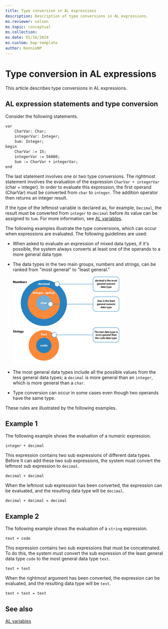 ```yaml
---
title: Type conversion in AL expressions
description: Description of type conversions in AL expressions. 
ms.reviewer: solsen
ms.topic: conceptual
ms.collection: 
ms.date: 01/16/2024
ms.custom: bap-template
author: KennieNP
---
```


# Type conversion in AL expressions

This article describes type conversions in AL expressions.  

## AL expression statements and type conversion

Consider the following statements.  

```AL
var
    CharVar: Char;
    integerVar: Integer;
    Sum: Integer;
begin
    CharVar := 15; 
    integerVar := 56000; 
    Sum := CharVar + integerVar;  
end
```  

The last statement involves one or two type conversions. The rightmost statement involves the evaluation of the expression `CharVar + integerVar` \(char + integer\). In order to evaluate this expression, the first operand \(CharVar\) must be converted from `char` to `integer`. The addition operator then returns an integer result.  

If the type of the leftmost variable is declared as, for example, `Decimal`, the result must be converted from `integer` to `decimal` before its value can be assigned to `Sum`. For more information, see [AL variables](devenv-variables.md#assignment-type-conversion).  

The following examples illustrate the type conversions, which can occur when expressions are evaluated. The following guidelines are used:  

- When asked to evaluate an expression of mixed data types, if it's possible, the system always converts at least one of the operands to a more general data type.  
- The data types in the two main groups, numbers and strings, can be ranked from "most general" to "least general."  

   ![Data types, grouped from most to least general](../media/al-type-conversion.png "AL type conversion")  

- The most general data types include all the possible values from the less general data types; a `decimal` is more general than an `integer`, which is more general than a `char`.  
- Type conversion can occur in some cases even though two operands have the same type.  

These rules are illustrated by the following examples.  

## Example 1

The following example shows the evaluation of a numeric expression.  

```  
integer + decimal  
```  

This expression contains two sub expressions of different data types. Before it can add these two sub expressions, the system must convert the leftmost sub expression to `decimal`.  

```  
decimal + decimal  
```  

When the leftmost sub expression has been converted, the expression can be evaluated, and the resulting data type will be `decimal`.  

```  
decimal + decimal = decimal  
```  

## Example 2

The following example shows the evaluation of a `string` expression.  

```  
text + code  
```  

This expression contains two sub expressions that must be concatenated. To do this, the system must convert the sub expression of the least general data type `code` to the most general data type `text`.  

```  
text + text  
```  

When the rightmost argument has been converted, the expression can be evaluated, and the resulting data type will be `text`.  

```  
text + text = text  
```

## See also

[AL variables](devenv-variables.md)  